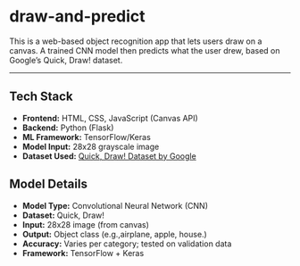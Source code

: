 # draw-and-predict
This is a web-based object recognition app that lets users draw on a canvas. A trained CNN model then predicts what the user drew, based on Google’s Quick, Draw! dataset.

---

## Tech Stack

- **Frontend:** HTML, CSS, JavaScript (Canvas API)
- **Backend:** Python (Flask)
- **ML Framework:** TensorFlow/Keras
- **Model Input:** 28x28 grayscale image
- **Dataset Used:** [Quick, Draw! Dataset by Google](https://quickdraw.withgoogle.com/data)

## Model Details

- **Model Type:** Convolutional Neural Network (CNN)
- **Dataset:** Quick, Draw! 
- **Input:** 28x28 image (from canvas)
- **Output:** Object class (e.g.,airplane, apple, house.)
- **Accuracy:** Varies per category; tested on validation data
- **Framework:** TensorFlow + Keras

